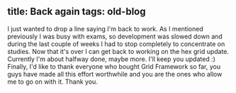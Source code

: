 title: Back again
tags: old-blog
---

I just wanted to drop a line saying I'm back to work. As I mentioned previously
I was busy with exams, so development was slowed down and during the last
couple of weeks I had to stop completely to concentrate on studies. Now that
it's over I can get back to working on the hex grid update. Currently I'm about
halfway done, maybe more. I'll keep you updated :) Finally, I'd like to thank
everyone who bought Grid Framework so far, you guys have made all this effort
worthwhile and you are the ones who allow me to go on with it. Thank you.
